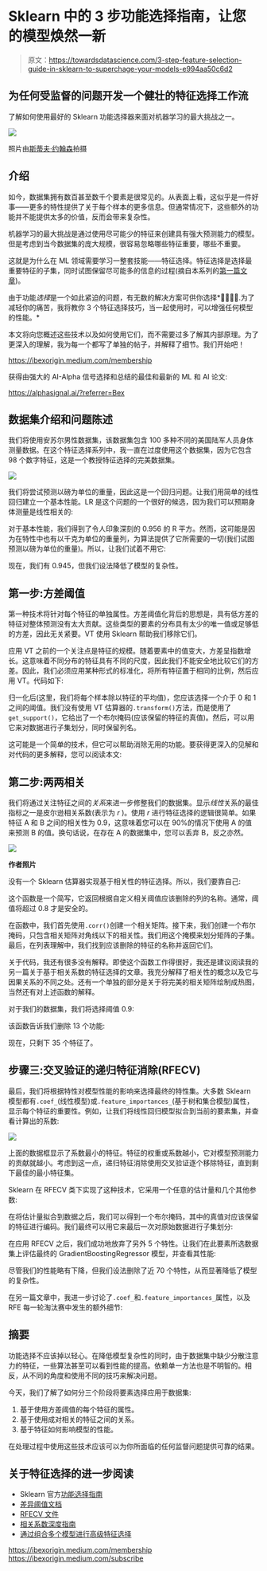 # Sklearn 中的 3 步功能选择指南，让您的模型焕然一新

> 原文：<https://towardsdatascience.com/3-step-feature-selection-guide-in-sklearn-to-superchage-your-models-e994aa50c6d2>

## 为任何受监督的问题开发一个健壮的特征选择工作流

了解如何使用最好的 Sklearn 功能选择器来面对机器学习的最大挑战之一。

![](img/b10b49b0f3d8e813b426f2dd59cd6f9d.png)

照片由[斯蒂夫·约翰森](https://www.pexels.com/photo/person-s-index-finger-977246/)拍摄

## 介绍

如今，数据集拥有数百甚至数千个要素是很常见的。从表面上看，这似乎是一件好事——更多的特性提供了关于每个样本的更多信息。但通常情况下，这些额外的功能并不能提供太多的价值，反而会带来复杂性。

机器学习的最大挑战是通过使用尽可能少的特征来创建具有强大预测能力的模型。但是考虑到当今数据集的庞大规模，很容易忽略哪些特征重要，哪些不重要。

这就是为什么在 ML 领域需要学习一整套技能——特征选择。特征选择是选择最重要特征的子集，同时试图保留尽可能多的信息的过程(摘自本系列的[第一篇文章](/how-to-use-variance-thresholding-for-robust-feature-selection-a4503f2b5c3f))。

由于功能*选择*是一个如此紧迫的问题，有无数的解决方案可供你选择*🤦‍♂️🤦‍♂️.为了减轻你的痛苦，我将教你 3 个特征选择技巧，当一起使用时，可以增强任何模型的性能。*

本文将向您概述这些技术以及如何使用它们，而不需要过多了解其内部原理。为了更深入的理解，我为每一个都写了单独的帖子，并解释了细节。我们开始吧！

<https://ibexorigin.medium.com/membership>  

获得由强大的 AI-Alpha 信号选择和总结的最佳和最新的 ML 和 AI 论文:

<https://alphasignal.ai/?referrer=Bex>  

## 数据集介绍和问题陈述

我们将使用安苏尔男性数据集，该数据集包含 100 多种不同的美国陆军人员身体测量数据。在这个特征选择系列中，我一直在过度使用这个数据集，因为它包含 98 个数字特征，这是一个教授特征选择的完美数据集。

![](img/2b33c1ca8041f32f610458d5bfaf1059.png)

我们将尝试预测以磅为单位的重量，因此这是一个回归问题。让我们用简单的线性回归建立一个基本性能。LR 是这个问题的一个很好的候选，因为我们可以预期身体测量是线性相关的:

对于基本性能，我们得到了令人印象深刻的 0.956 的 R 平方。然而，这可能是因为在特性中也有以千克为单位的重量列，为算法提供了它所需要的一切(我们试图预测以磅为单位的重量)。所以，让我们试着不用它:

现在，我们有 0.945，但我们设法降低了模型的复杂性。

## 第一步:方差阈值

第一种技术将针对每个特征的单独属性。方差阈值化背后的思想是，具有低方差的特征对整体预测没有太大贡献。这些类型的要素的分布具有太少的唯一值或足够低的方差，因此无关紧要。VT 使用 Sklearn 帮助我们移除它们。

应用 VT 之前的一个关注点是特征的规模。随着要素中的值变大，方差呈指数增长。这意味着不同分布的特征具有不同的尺度，因此我们不能安全地比较它们的方差。因此，我们必须应用某种形式的标准化，将所有特征置于相同的比例，然后应用 VT。代码如下:

归一化后(这里，我们将每个样本除以特征的平均值)，您应该选择一个介于 0 和 1 之间的阈值。我们没有使用 VT 估算器的`.transform()`方法，而是使用了`get_support()`，它给出了一个布尔掩码(应该保留的特征的真值)。然后，可以用它来对数据进行子集划分，同时保留列名。

这可能是一个简单的技术，但它可以帮助消除无用的功能。要获得更深入的见解和对代码的更多解释，您可以阅读本文:

</how-to-use-variance-thresholding-for-robust-feature-selection-a4503f2b5c3f>  

## 第二步:两两相关

我们将通过关注特征之间的*关系*来进一步修整我们的数据集。显示*线性*关系的最佳指标之一是皮尔逊相关系数(表示为 *r* )。使用 *r* 进行特征选择的逻辑很简单。如果特征 A 和 B 之间的相关性为 0.9，这意味着您可以在 90%的情况下使用 A 的值来预测 B 的值。换句话说，在存在 A 的数据集中，您可以丢弃 B，反之亦然。

![](img/8fa8a639601dcd11573ad82b0c30512c.png)

**作者照片**

没有一个 Sklearn 估算器实现基于相关性的特征选择。所以，我们要靠自己:

这个函数是一个简写，它返回根据自定义相关阈值应该删除的列的名称。通常，阈值将超过 0.8 才是安全的。

在函数中，我们首先使用`.corr()`创建一个相关矩阵。接下来，我们创建一个布尔掩码，只包含相关矩阵对角线以下的相关性。我们用这个掩模来划分矩阵的子集。最后，在列表理解中，我们找到应该删除的特征的名称并返回它们。

关于代码，我还有很多没有解释。即使这个函数工作得很好，我还是建议阅读我的另一篇关于基于相关系数的特征选择的文章。我充分解释了相关性的概念以及它与因果关系的不同之处。还有一个单独的部分是关于将完美的相关矩阵绘制成热图，当然还有对上述函数的解释。

</how-to-use-pairwise-correlation-for-robust-feature-selection-20a60ef7d10>  

对于我们的数据集，我们将选择阈值 0.9:

该函数告诉我们删除 13 个功能:

现在，只剩下 35 个特征了。

## 步骤三:交叉验证的递归特征消除(RFECV)

最后，我们将根据特性对模型性能的影响来选择最终的特性集。大多数 Sklearn 模型都有`.coef_`(线性模型)或`.feature_importances_`(基于树和集合模型)属性，显示每个特征的重要性。例如，让我们将线性回归模型拟合到当前的要素集，并查看计算出的系数:

![](img/cec88842d54670eb2d4d1f02796a6faf.png)

上面的数据框显示了系数最小的特征。特征的权重或系数越小，它对模型预测能力的贡献就越小。考虑到这一点，递归特征消除使用交叉验证逐个移除特征，直到剩下最佳的最小特征集。

Sklearn 在 RFECV 类下实现了这种技术，它采用一个任意的估计量和几个其他参数:

在将估计量拟合到数据之后，我们可以得到一个布尔掩码，其中的真值对应该保留的特征进行编码。我们最终可以用它来最后一次对原始数据进行子集划分:

在应用 RFECV 之后，我们成功地放弃了另外 5 个特性。让我们在此要素所选数据集上评估最终的 GradientBoostingRegressor 模型，并查看其性能:

尽管我们的性能略有下降，但我们设法删除了近 70 个特性，从而显著降低了模型的复杂性。

在另一篇文章中，我进一步讨论了`.coef_`和`.feature_importances_`属性，以及 RFE 每一轮淘汰赛中发生的额外细节:

</powerful-feature-selection-with-recursive-feature-elimination-rfe-of-sklearn-23efb2cdb54e>  

## 摘要

功能选择不应该掉以轻心。在降低模型复杂性的同时，由于数据集中缺少分散注意力的特征，一些算法甚至可以看到性能的提高。依赖单一方法也是不明智的。相反，从不同的角度和使用不同的技巧来解决问题。

今天，我们了解了如何分三个阶段将要素选择应用于数据集:

1.  基于使用方差阈值的每个特征的属性。
2.  基于使用成对相关的特征之间的关系。
3.  基于特征如何影响模型的性能。

在处理过程中使用这些技术应该可以为你所面临的任何监督问题提供可靠的结果。

## 关于特征选择的进一步阅读

*   Sklearn 官方[功能选择指南](https://scikit-learn.org/stable/modules/feature_selection.html)
*   [差异阈值文档](https://scikit-learn.org/stable/modules/generated/sklearn.feature_selection.VarianceThreshold.html)
*   [RFECV 文件](https://scikit-learn.org/stable/modules/generated/sklearn.feature_selection.RFECV.html)
*   [相关系数深度指南](https://towardsdev.com/how-to-not-misunderstand-correlation-75ce9b0289e)
*   [通过组合多个模型进行高级特征选择](/superior-feature-selection-by-combining-multiple-models-607002c1a324)

<https://ibexorigin.medium.com/membership>  <https://ibexorigin.medium.com/subscribe> 